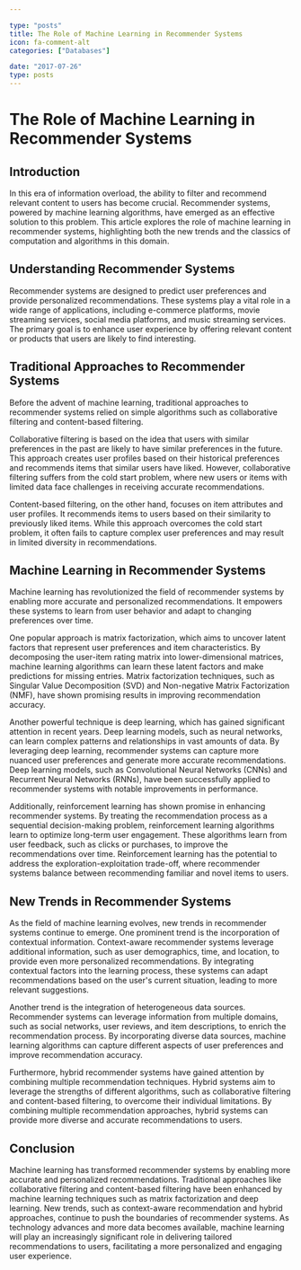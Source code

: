 ```yaml
---

type: "posts"
title: The Role of Machine Learning in Recommender Systems
icon: fa-comment-alt
categories: ["Databases"]

date: "2017-07-26"
type: posts
---
```





# The Role of Machine Learning in Recommender Systems

## Introduction
In this era of information overload, the ability to filter and recommend relevant content to users has become crucial. Recommender systems, powered by machine learning algorithms, have emerged as an effective solution to this problem. This article explores the role of machine learning in recommender systems, highlighting both the new trends and the classics of computation and algorithms in this domain.

## Understanding Recommender Systems
Recommender systems are designed to predict user preferences and provide personalized recommendations. These systems play a vital role in a wide range of applications, including e-commerce platforms, movie streaming services, social media platforms, and music streaming services. The primary goal is to enhance user experience by offering relevant content or products that users are likely to find interesting.

## Traditional Approaches to Recommender Systems
Before the advent of machine learning, traditional approaches to recommender systems relied on simple algorithms such as collaborative filtering and content-based filtering.

Collaborative filtering is based on the idea that users with similar preferences in the past are likely to have similar preferences in the future. This approach creates user profiles based on their historical preferences and recommends items that similar users have liked. However, collaborative filtering suffers from the cold start problem, where new users or items with limited data face challenges in receiving accurate recommendations.

Content-based filtering, on the other hand, focuses on item attributes and user profiles. It recommends items to users based on their similarity to previously liked items. While this approach overcomes the cold start problem, it often fails to capture complex user preferences and may result in limited diversity in recommendations.

## Machine Learning in Recommender Systems
Machine learning has revolutionized the field of recommender systems by enabling more accurate and personalized recommendations. It empowers these systems to learn from user behavior and adapt to changing preferences over time.

One popular approach is matrix factorization, which aims to uncover latent factors that represent user preferences and item characteristics. By decomposing the user-item rating matrix into lower-dimensional matrices, machine learning algorithms can learn these latent factors and make predictions for missing entries. Matrix factorization techniques, such as Singular Value Decomposition (SVD) and Non-negative Matrix Factorization (NMF), have shown promising results in improving recommendation accuracy.

Another powerful technique is deep learning, which has gained significant attention in recent years. Deep learning models, such as neural networks, can learn complex patterns and relationships in vast amounts of data. By leveraging deep learning, recommender systems can capture more nuanced user preferences and generate more accurate recommendations. Deep learning models, such as Convolutional Neural Networks (CNNs) and Recurrent Neural Networks (RNNs), have been successfully applied to recommender systems with notable improvements in performance.

Additionally, reinforcement learning has shown promise in enhancing recommender systems. By treating the recommendation process as a sequential decision-making problem, reinforcement learning algorithms learn to optimize long-term user engagement. These algorithms learn from user feedback, such as clicks or purchases, to improve the recommendations over time. Reinforcement learning has the potential to address the exploration-exploitation trade-off, where recommender systems balance between recommending familiar and novel items to users.

## New Trends in Recommender Systems
As the field of machine learning evolves, new trends in recommender systems continue to emerge. One prominent trend is the incorporation of contextual information. Context-aware recommender systems leverage additional information, such as user demographics, time, and location, to provide even more personalized recommendations. By integrating contextual factors into the learning process, these systems can adapt recommendations based on the user's current situation, leading to more relevant suggestions.

Another trend is the integration of heterogeneous data sources. Recommender systems can leverage information from multiple domains, such as social networks, user reviews, and item descriptions, to enrich the recommendation process. By incorporating diverse data sources, machine learning algorithms can capture different aspects of user preferences and improve recommendation accuracy.

Furthermore, hybrid recommender systems have gained attention by combining multiple recommendation techniques. Hybrid systems aim to leverage the strengths of different algorithms, such as collaborative filtering and content-based filtering, to overcome their individual limitations. By combining multiple recommendation approaches, hybrid systems can provide more diverse and accurate recommendations to users.

## Conclusion
Machine learning has transformed recommender systems by enabling more accurate and personalized recommendations. Traditional approaches like collaborative filtering and content-based filtering have been enhanced by machine learning techniques such as matrix factorization and deep learning. New trends, such as context-aware recommendation and hybrid approaches, continue to push the boundaries of recommender systems. As technology advances and more data becomes available, machine learning will play an increasingly significant role in delivering tailored recommendations to users, facilitating a more personalized and engaging user experience.